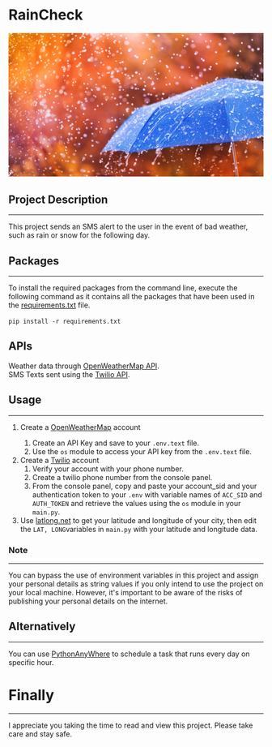 # RainCheck

<img src="image.jpg" alt="Rainy image">

## Project Description
<hr>

This project sends an SMS alert to the user in the event of bad weather, such as rain or snow for the following day.

## Packages
<hr>

To install the required packages from the command line,
execute the following command as it contains all the packages
that have been used in the [requirements.txt](./requirements.txt) file.

```pip install -r requirements.txt```
## APIs
Weather data through [OpenWeatherMap API](https://openweathermap.org/api).
<br>
SMS Texts sent using the [Twilio API](https://www.twilio.com/en-us).

## Usage
<hr>

<ol>
<li>Create a <a href="https://openweathermap.org/">OpenWeatherMap</a> account</li>
    <ol>
        <li>Create an API Key and save to your <code>.env.text</code> file.</li>
        <li>Use the <code>os</code> module to access your API key from the <code>.env.text</code> file.</li>
    </ol>
<li>Create a <a href="https://www.twilio.com/en-us">Twilio</a> account
    <ol>
        <li>Verify your account with your phone number.</li>
        <li>Create a twilio phone number from the console panel.</li>
        <li>From the console panel, copy and paste your account_sid and your authentication token to your <code>.env</code> 
        with variable names of <code>ACC_SID</code> and <code>AUTH_TOKEN</code> and retrieve the values using the <code>os</code> module
        in your <code>main.py</code>.</li>
    </ol>
</li>

<li>Use <a href="https://latlong.net"> latlong.net</a> to get your latitude and longitude of your city, 
then edit the <code>LAT, LONG</code>variables in <code>main.py</code> with your latitude and longitude data.</li>
</ol>

### Note
<hr>
You can bypass the use of environment variables in this project and assign your personal details as string values if you only intend to use the project on your local machine. However, it's important to be aware of the risks of publishing your personal details on the internet.


## Alternatively
<hr>

You can use [PythonAnyWhere](https://www.pythonanywhere.com/) to schedule a task that runs every day on specific hour.

# Finally
<hr>
I appreciate you taking the time to read and view this project. Please take care and stay safe.


